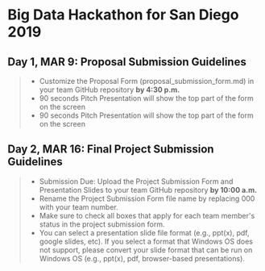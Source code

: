 # Big Data Hackathon for San Diego 2019
## <b>Day 1, MAR 9: Proposal Submission Guidelines</b>
> - Customize the Proposal Form (proposal_submission_form.md) in your team GitHub repository **by 4:30 p.m.**
> - 90 seconds Pitch Presentation will show the top part of the form on the screen
> - 90 seconds Pitch Presentation will show the top part of the form on the screen

## Day 2, MAR 16: Final Project Submission Guidelines
> - Submission Due: Upload the Project Submission Form and Presentation Slides to your team GitHub repository **by 10:00 a.m.**
> - Rename the Project Submission Form file name by replacing 000 with your team number.
> - Make sure to check all boxes that apply for each team member's status in the project submission form.
> - You can select a presentation slide file format (e.g., ppt(x), pdf, google slides, etc). If you select a format that Windows OS does not support, please convert your slide format that can be run on Windows OS (e.g., ppt(x), pdf, browser-based presentations).
